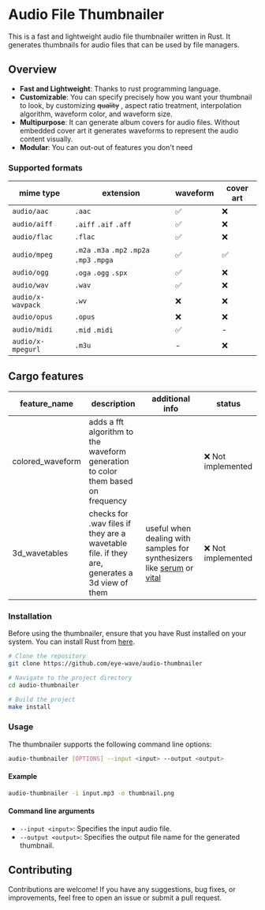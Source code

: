 # Audio File Thumbnailer

This is a fast and lightweight audio file thumbnailer written in Rust. It generates thumbnails for audio files that can be used by file managers.

## Overview

- **Fast and Lightweight**: Thanks to rust programming language.
- **Customizable**: You can specify precisely how you want your thumbnail to look, by customizing ~~quality~~ , aspect ratio treatment, interpolation algorithm, waveform color, and waveform size.
- **Multipurpose**: It can generate album covers for audio files. Without embedded cover art it generates waveforms to represent the audio content visually.
- **Modular**: You can out-out of features you don't need

### Supported formats
| mime type | extension | waveform | cover art |
|-|-|-|-|
|`audio/aac`|`.aac`|✅|❌
|`audio/aiff`|`.aiff` `.aif` `.aff`|✅|❌
|`audio/flac`|`.flac`|✅|❌
|`audio/mpeg`|`.m2a` `.m3a` `.mp2` `.mp2a` `.mp3` `.mpga`|✅|✅
|`audio/ogg`|`.oga` `.ogg` `.spx`|✅|❌
|`audio/wav`|`.wav`|✅|❌
|`audio/x-wavpack`|`.wv`|❌|❌
|`audio/opus`|`.opus`|❌|❌
|`audio/midi`|`.mid` `.midi` |✅|-
|`audio/x-mpegurl`|`.m3u`|-|❌

## Cargo features
| feature_name | description | additional info | status |
|-|-|-|-|
| colored_waveform | adds a fft algorithm to the waveform generation to color them based on frequency | | ❌ Not implemented |
| 3d_wavetables | checks for .wav files if they are a wavetable file. if they are, generates a 3d view of them | useful when dealing with samples for synthesizers like [serum](https://xferrecords.com/products/serum) or [vital](https://vital.audio)|❌ Not implemented |

### Installation

Before using the thumbnailer, ensure that you have Rust installed on your system. You can install Rust from [here](https://www.rust-lang.org/tools/install).

```bash
# Clone the repository
git clone https://github.com/eye-wave/audio-thumbnailer

# Navigate to the project directory
cd audio-thumbnailer

# Build the project
make install
```

### Usage

The thumbnailer supports the following command line options:

```bash
audio-thumbnailer [OPTIONS] --input <input> --output <output>
```

#### Example
```bash
audio-thumbnailer -i input.mp3 -o thumbnail.png
```
#### Command line arguments
- `--input <input>`: Specifies the input audio file.
- `--output <output>`: Specifies the output file name for the generated thumbnail.

## Contributing

Contributions are welcome! If you have any suggestions, bug fixes, or improvements, feel free to open an issue or submit a pull request.
